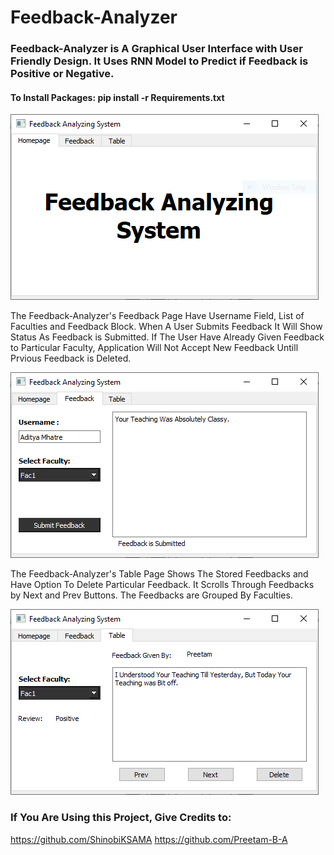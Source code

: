 # Feedback-Analyzer


### Feedback-Analyzer is A Graphical User Interface with User Friendly Design. It Uses RNN Model to Predict if Feedback is Positive or Negative.

#### To Install Packages: pip install -r Requirements.txt


![alt text](https://github.com/ShinobiKSAMA/Feedback-Analyzer/blob/master/Homepage.PNG)



The Feedback-Analyzer's Feedback Page Have Username Field, List of Faculties and Feedback Block.
When A User Submits Feedback It Will Show Status As Feedback is Submitted.
If The User Have Already Given Feedback to Particular Faculty, Application Will Not Accept New Feedback Untill Prvious Feedback is Deleted.

![alt text](https://github.com/ShinobiKSAMA/Feedback-Analyzer/blob/master/Feedback.PNG)




The Feedback-Analyzer's Table Page Shows The Stored Feedbacks and Have Option To Delete Particular Feedback.
It Scrolls Through Feedbacks by Next and Prev Buttons.
The Feedbacks are Grouped By Faculties.

![alt text](https://github.com/ShinobiKSAMA/Feedback-Analyzer/blob/master/FeedDB.PNG)




### If You Are Using this Project, Give Credits to:
https://github.com/ShinobiKSAMA
https://github.com/Preetam-B-A
